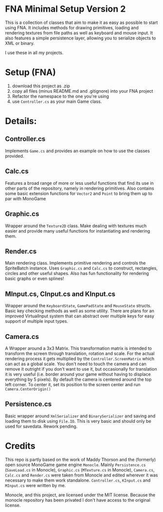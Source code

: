 # FNA Minimal Setup Version 2

This is a collection of classes that aim to make it as easy as possible to start using FNA. It includes methods for drawing primitives, loading and rendering textures from file paths as well as keyboard and mouse input. It also features a simple persistence layer, allowing you to serialize objects to XML or binary.

I use these in all my projects.

# Setup (FNA)
1. download this project as .zip
2. copy all files (minus README.md and .gitignore) into your FNA project
3. Refactor the namespace to the one you're using
4. use `Controller.cs` as your main Game class.

# Details:

## Controller.cs
Implements `Game.cs` and provides an example on how to use the classes provided. 

## Calc.cs
Features a broad range of more or less useful functions that find its use in other parts of the repository, namely in rendering primitives. Also contains some basic extension functions for `Vector2` and `Point` to bring them up to par with MonoGame

## Graphic.cs
Wrapper around the `Texture2D` class. Make dealing with textures much easier and provide many useful functions for instantiating and rendering them.

## Render.cs
Main rendering class. Implements primitive rendering and controls the SpriteBatch instance. Uses `Graphic.cs` and `Calc.cs` to construct, rectangles, circles and other useful shapes.
Also has fun functionality for rendering basic graphs or even splines!

## MInput.cs, CInput.cs and KInput.cs
Wrapper around the `KeyboardState`, `GamePadState` and `MouseState` structs. Basic key checking methods as well as some utility.
There are plans for an improved VirtualInput system that can abstract over multiple keys for easy support of multiple input types.

## Camera.cs
A Wrapper around a 3x3 Matrix. This transformation matrix is intended to transform the screen through translation, rotation and scale.
For the actual rendering process it gets multiplied by the `Controller.ScreenMatrix` which can act as a global scale.
You don't need to touch the camera and can remove it outright if you don't want to use it, but occasionally for translation it is very useful (i.e. border around your game without having to displace everything by 5 pixels).
By default the camera is centered around the top left corner. To center it, set its position to the screen center and run `Camera.CenterOrigin()`

## Persistence.cs
Basic wrapper around `XmlSerializer` and `BinarySerializer` and saving and loading them to disk using `File.IO`. This is very basic and should only be used for savedata. Rework pending.

# Credits
This repo is partly based on the work of Maddy Thorson and the (formerly) open source MonoGame game engine `Monocle`. Mainly `Persistence.cs` (`SaveLoad.cs` in Monocle), `Graphic.cs` (`MTexture.cs` in Monocle), `Camera.cs`, `Calc.cs` and `Render.cs` were taken from Monocle and edited wherever it was necessary to make them work standalone. `Controller.cs`, `KInput.cs` and `MInput.cs` were written by me.

Monocle, and this project, are licensed under the MIT license. Because the monocle repository has been privated I don't have access to the original license.

